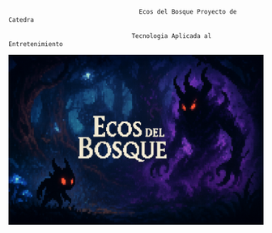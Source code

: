                                         Ecos del Bosque Proyecto de Catedra

                                      Tecnologia Aplicada al Entretenimiento 

![](https://github.com/JrMontoya490/Ecos-del-Bosque/blob/main/1.png)
